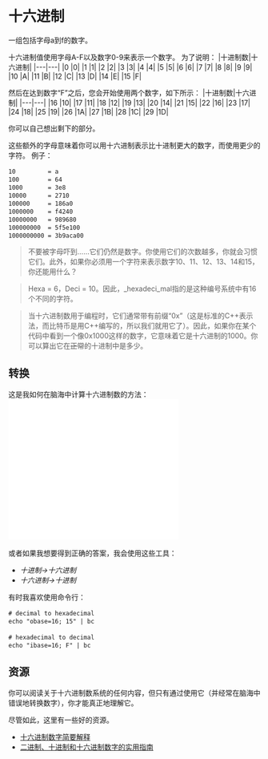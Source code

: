 # 十六进制
一组包括字母a到f的数字。

十六进制值使用字母A-F以及数字0-9来表示一个数字。
为了说明：
|十进制数|十六进制|
|---|---|
|0	|0|
|1	|1|
|2	|2|
|3	|3|
|4	|4|
|5	|5|
|6	|6|
|7	|7|
|8	|8|
|9	|9|
|10	|A|
|11	|B|
|12	|C|
|13	|D|
|14	|E|
|15	|F|

然后在达到数字“F”之后，您会开始使用两个数字，如下所示：
|十进制数|十六进制|
|---|---|
|16	|10|
|17	|11|
|18	|12|
|19	|13|
|20	|14|
|21	|15|
|22	|16|
|23	|17|
|24	|18|
|25	|19|
|26	|1A|
|27	|1B|
|28	|1C|
|29	|1D|

你可以自己想出剩下的部分。

这些额外的字母意味着你可以用十六进制表示比十进制更大的数字，而使用更少的字符。
例子：
```
10         = a
100        = 64
1000       = 3e8
10000      = 2710
100000     = 186a0
1000000    = f4240
10000000   = 989680
100000000  = 5f5e100
1000000000 = 3b9aca00
```
>不要被字母吓到……它们仍然是数字。你使用它们的次数越多，你就会习惯它们。此外，如果你必须用一个字符来表示数字10、11、12、13、14和15，你还能用什么？

>Hexa = 6，Deci = 10。因此，_hexadeci_mal指的是这种编号系统中有16个不同的字符。

>当十六进制数用于编程时，它们通常带有前缀“0x”（这是标准的C++表示法，而比特币是用C++编写的，所以我们就用它了）。因此，如果你在某个代码中看到一个像0x1000这样的数字，它意味着它是十六进制的1000。你可以算出它在~~正常~~的十进制中是多少。

## 转换
这是我如何在脑海中计算十六进制数的方法：
![hexadecimal-1.png](img/hexadecimal-1%20(1).gif)

或者如果我想要得到正确的答案，我会使用这些工具：

* *十进制->十六进制*
* *十六进制->十进制*

有时我喜欢使用命令行：
```
# decimal to hexadecimal
echo "obase=16; 15" | bc

# hexadecimal to decimal
echo "ibase=16; F" | bc
```

## 资源
你可以阅读关于十六进制数系统的任何内容，但只有通过使用它（并经常在脑海中错误地转换数字），你才能真正地理解它。

尽管如此，这里有一些好的资源。

* [十六进制数字简要解释](http://seggleston.com/1/web-development/hex-numbers)
* [二进制、十进制和十六进制数字的实用指南](http://www.myhome.org/pg/numbers.html)
